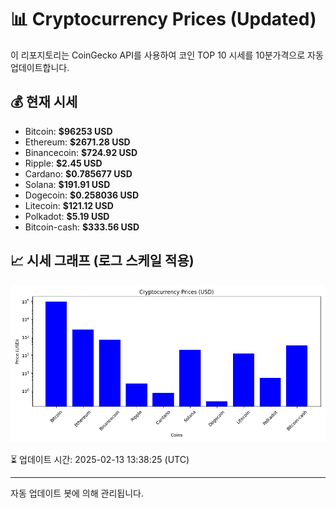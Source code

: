 
# 📊 Cryptocurrency Prices (Updated)

이 리포지토리는 CoinGecko API를 사용하여 코인 TOP 10 시세를 10분가격으로 자동 업데이트합니다.

## 💰 현재 시세
- Bitcoin: **$96253 USD**
- Ethereum: **$2671.28 USD**
- Binancecoin: **$724.92 USD**
- Ripple: **$2.45 USD**
- Cardano: **$0.785677 USD**
- Solana: **$191.91 USD**
- Dogecoin: **$0.258036 USD**
- Litecoin: **$121.12 USD**
- Polkadot: **$5.19 USD**
- Bitcoin-cash: **$333.56 USD**

## 📈 시세 그래프 (로그 스케일 적용)
![Crypto Prices](crypto_prices.png)

⏳ 업데이트 시간: 2025-02-13 13:38:25 (UTC)

---
자동 업데이트 봇에 의해 관리됩니다.
